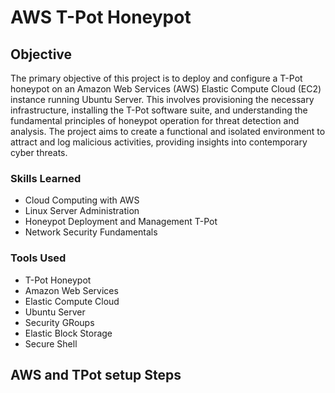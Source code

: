 # AWS T-Pot Honeypot

## Objective

The primary objective of this project is to deploy and configure a T-Pot honeypot on an Amazon Web Services (AWS) Elastic Compute Cloud (EC2) instance running Ubuntu Server. This involves provisioning the necessary infrastructure, installing the T-Pot software suite, and understanding the fundamental principles of honeypot operation for threat detection and analysis. The project aims to create a functional and isolated environment to attract and log malicious activities, providing insights into contemporary cyber threats.

### Skills Learned

- Cloud Computing with AWS
- Linux Server Administration
- Honeypot Deployment and Management T-Pot
- Network Security Fundamentals

### Tools Used

- T-Pot Honeypot
- Amazon Web Services
- Elastic Compute Cloud
- Ubuntu Server
- Security GRoups
- Elastic Block Storage
- Secure Shell

  
## AWS and TPot setup Steps


